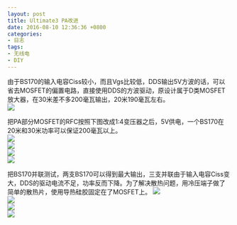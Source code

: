 ```yaml
---
layout: post
title: Ultimate3 PA改进
date: 2016-08-10 12:36:36 +0800
categories:
- 日志
tags:
- 无线电
- DIY
---
```


由于BS170的输入电容Ciss较小，而且Vgs比较低，DDS输出5V方波的话，可以省去MOSFET的偏置电路，直接使用DDS的方波驱动，原设计属于D类MOSFET放大器，在30米差不多200毫瓦输出，20米190毫瓦左右。    
![](https://github.com/bh3nvn/bh3nvn.github.io/raw/master/image/2016/2016-08-10-00.jpg)     	

把PA部分MOSFET的RFC按照下图改成1:4变压器之后，5V供电，一个BS170在20米和30米功率可以保证200毫瓦以上。    
![](https://github.com/bh3nvn/bh3nvn.github.io/raw/master/image/2016/2016-08-10-02.jpg)     		
![](https://github.com/bh3nvn/bh3nvn.github.io/raw/master/image/2016/2016-08-10-01.jpg)     		
![](https://github.com/bh3nvn/bh3nvn.github.io/raw/master/image/2016/2016-08-10-03.jpg)     		
![](https://github.com/bh3nvn/bh3nvn.github.io/raw/master/image/2016/2016-08-10-04.jpg)     		

把BS170并联测试，两支BS170可以得到最大输出，三支并联由于输入电容Ciss变大，DDS的驱动电流不足，功率反而下降。为了解决散热问题，用冷压端子做了简单的散热片，使用导热硅胶固定在了MOSFET上。
![](https://github.com/bh3nvn/bh3nvn.github.io/raw/master/image/2016/2016-08-10-05.jpg)     		
![](https://github.com/bh3nvn/bh3nvn.github.io/raw/master/image/2016/2016-08-10-06.jpg)     		
![](https://github.com/bh3nvn/bh3nvn.github.io/raw/master/image/2016/2016-08-10-07.jpg)     		
![](https://github.com/bh3nvn/bh3nvn.github.io/raw/master/image/2016/2016-08-10-08.jpg)     		




